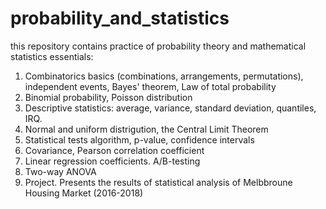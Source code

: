 # probability_and_statistics
this repository contains practice of probability theory and mathematical statistics essentials:

1. Combinatorics basics (combinations, arrangements, permutations), independent events, Bayes' theorem, Law of total probability
2. Binomial probability, Poisson distribution
3. Descriptive statistics: average, variance, standard deviation, quantiles, IRQ.
4. Normal and uniform distrigution, the Central Limit Theorem
5. Statistical tests algorithm, p-value, confidence intervals
6. Covariance, Pearson correlation coefficient
7. Linear regression coefficients. A/B-testing
8. Two-way ANOVA
9. Project. Presents the results of statistical analysis of Melbbroune Housing Market (2016-2018)

